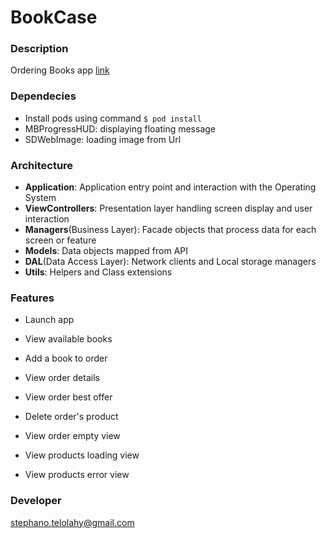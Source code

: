 # BookCase

### Description ###

Ordering Books app [link](https://github.com/xebia-france/recruitment-tests/blob/master/ExerciceMobile.md)


### Dependecies ###
* Install pods using command `$ pod install`
* MBProgressHUD: displaying floating message
* SDWebImage: loading image from Url

### Architecture ###
* **Application**: Application entry point and interaction with the Operating System
* **ViewControllers**: Presentation layer handling screen display and user interaction
* **Managers**(Business Layer): Facade objects that process data for each screen or feature
* **Models**: Data objects mapped from API
* **DAL**(Data Access Layer): Network clients and Local storage managers
* **Utils**: Helpers and Class extensions

### Features ###

* Launch app

* View available books
* Add a book to order
* View order details
* View order best offer
* Delete order's product
* View order empty view
* View products loading view
* View products error view

### Developer ###
stephano.telolahy@gmail.com
